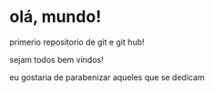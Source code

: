 # olá, mundo!
 primerio repositorio de git e git hub!

 sejam todos bem vindos!

eu gostaria de parabenizar aqueles que se dedicam 
